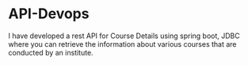 # API-Devops

I have developed a rest API for Course Details using spring boot, JDBC where you can retrieve the information about various courses that are conducted by an institute.
